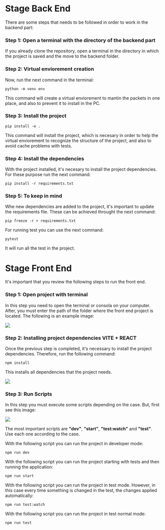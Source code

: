 # Stage Back End 

There are some steps that needs to be followed in order to work in the backend part:

### Step 1: Open a terminal with the directory of the backend part

If you already clone the repository, open a terminal in the directory in which the project is saved and the move to the backend folder. 

### Step 2: Virtual enviorement creation

Now, run the next command in the terminal:

    python -m venv env
    
This command will create a virtual enviorement to mantin the packets in one place, and also to prevent it to install in the PC.

### Step 3: Install the project

    pip install -e .
    
This command will install the project, which is necesary in order to help the virtual enviorement to recognize the structure of the project, and also to avoid cache problems with tests.

### Step 4: Install the dependencies

With the project installed, it's necesary to install the project dependencies. For these purpose run the next command:

    pip install -r requirements.txt
    
### Step 5: To keep in mind

Whe new dependencies are added to the project, it's important to update the requirements file. These can be achieved throught the next command:

    pip freeze -r > requirements.txt
    
For running test you can use the next command:

    pytest
    
It will run all the test in the project.

# Stage Front End 

It's important that you review the following steps to run the front end. 

### Step 1: Open project with terminal
In this step you need to open the terminal or consola on your computer. After, you must enter the path of the folder where the front end project is located. The following is an example image:

![](https://drive.google.com/uc?export=view&id=1TAJ6AHHAFw8xOT6sIRu9A4KRLXQtNwSX)

### Step 2: Installing project dependencies VITE + REACT
Once the previous step is completed, it's necessary to install the project dependencies. Therefore, run the following command:

```
npm install
```
This installs all dependencies that the project needs. 

![](https://drive.google.com/uc?export=view&id=12YHG-BMntdOCAbDiW1MqKJdRm4pTO7cx)

### Step 3: Run Scripts
In this step you must execute some scripts depending on the case. But, first see this image: 

![](https://drive.google.com/uc?export=view&id=10LT27wOVlBqSNRN32SPf8RGOaL97qPQC)

The most important scripts are **"dev"**, **"start"**, **"test:watch"** and **"test"**. Use each one according to the case.

With the following script you can run the project in developer mode:
```
npm run dev
```
With the following script you can run the project starting with tests and then running the application:

```
npm run start
```

With the following script you can run the project in test mode. However, in this case every time something is changed in the test, the changes applied automatically:

```
npm run test:watch
```

With the following script you can run the project in test normal mode:
```
npm run test
```
